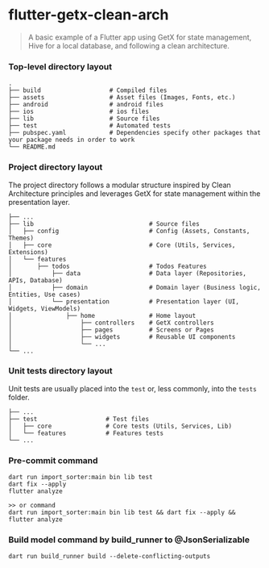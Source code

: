 flutter-getx-clean-arch
============================
> A basic example of a Flutter app using GetX for state management, Hive for a local database, and following a clean architecture.

### Top-level directory layout

    .
    ├── build                   # Compiled files
    ├── assets                  # Asset files (Images, Fonts, etc.)
    ├── android                 # android files
    ├── ios                     # ios files
    ├── lib                     # Source files
    ├── test                    # Automated tests
    ├── pubspec.yaml            # Dependencies specify other packages that your package needs in order to work
    └── README.md

### Project directory layout

The project directory follows a modular structure inspired by Clean Architecture principles and leverages GetX for state management within the presentation layer.

    ├── ...
    ├── lib                                # Source files
    │   ├── config                         # Config (Assets, Constants, Themes)
    │   ├── core                           # Core (Utils, Services, Extensions)
    │   └── features                       
    │       ├── todos                      # Todos Features
    │           ├── data                   # Data layer (Repositories, APIs, Database)
    │           ├── domain                 # Domain layer (Business logic, Entities, Use cases)
    │           └── presentation           # Presentation layer (UI, Widgets, ViewModels)
    │               ├── home               # Home layout
    │                   ├── controllers    # GetX controllers
    │                   ├── pages          # Screens or Pages
    │                   ├── widgets        # Reusable UI components
    │                   └── ...
    └── ...
    
### Unit tests directory layout

Unit tests are usually placed into the `test` or, less commonly, into the `tests` folder.

    ├── ...
    ├── test                   # Test files
    │   ├── core               # Core tests (Utils, Services, Lib)
    │   └── features           # Features tests
    └── ...
    
### Pre-commit command
```
dart run import_sorter:main bin lib test
dart fix --apply
flutter analyze

>> or command
dart run import_sorter:main bin lib test && dart fix --apply && flutter analyze
```
### Build model command by build_runner to @JsonSerializable
```
dart run build_runner build --delete-conflicting-outputs
```
